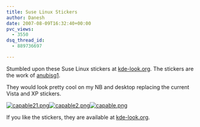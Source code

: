 ```yaml
---
title: Suse Linux Stickers
author: Danesh
date: 2007-08-09T16:32:40+00:00
pvc_views:
  - 3550
dsq_thread_id:
  - 889736697

---
```

Stumbled upon these Suse Linux stickers at [kde-look.org][1]. The stickers are the work of [anubisg1][2].

They would look pretty cool on my NB and desktop replacing the current Vista and XP stickers.

[![capable21.png][3]][4][![capable2.png][5]][6][![capable.png][7]][8]

If you like the stickers, they are available at [kde-look.org][9].

 [1]: http://www.kde-look.org
 [2]: http://www.kde-look.org/usermanager/search.php?username=anubisg1
 [3]: /wp-content/uploads/2007/08/capable21.png
 [4]: /wp-content/uploads/2007/08/capable21.png "capable21.png"
 [5]: /wp-content/uploads/2007/08/capable2.png
 [6]: /wp-content/uploads/2007/08/capable2.png "capable2.png"
 [7]: /wp-content/uploads/2007/08/capable.png
 [8]: /wp-content/uploads/2007/08/capable.png "capable.png"
 [9]: http://www.kde-look.org/content/show.php/Suse+Linux+Sticker?content=62479